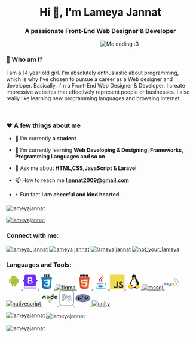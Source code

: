 <h1 align="center">Hi 👋, I'm Lameya Jannat</h1>
<h3 align="center">A passionate Front-End Web Designer & Developer</h3>

<section>
  <img align="right" width="50%" src="https://raw.githubusercontent.com/oestradiol/oestradiol/main/me-coding.gif" alt="Me coding :3" /> <br>
  <h3>🌟 Who am I?</h3>
  <p>
    I am a 14 year old girl. I'm absolutely enthusiastic about programming, which is why I've chosen to pursue a career as a Web designer and developer. Basically, I'm a Front-End Web Designer & Developer. I create impressive websites that effectively represent people or businesses. I also really like learning new programming languages and browsing internet. 
  </p> <br>
</section>

### ❤ A few things about me
- 🔭 I’m currently **a student**

- 🌱 I’m currently learning **Web Developing & Designing, Frameworks, Programming Languages and so on**

- 💬 Ask me about **HTML,CSS,JavaScript & Laravel**

- 📫 How to reach me **ljannat2009@gmail.com**

- ⚡ Fun fact **I am cheerful and kind hearted**

<p align="left"> <img src="https://komarev.com/ghpvc/?username=lameyajannat&label=Profile%20views&color=0e75b6&style=flat" alt="lameyajannat" /> </p>

<p align="left"> <a href="https://github.com/ryo-ma/github-profile-trophy"><img src="https://github-profile-trophy.vercel.app/?username=lameyajannat" alt="lameyajannat" /></a> </p>

<h3 align="left">Connect with me:</h3>
<p align="left">
<a href="https://twitter.com/lameya_jannat" target="blank"><img align="center" src="https://raw.githubusercontent.com/rahuldkjain/github-profile-readme-generator/master/src/images/icons/Social/twitter.svg" alt="lameya_jannat" height="30" width="40" /></a>
<a href="https://linkedin.com/in/lameya jannat" target="blank"><img align="center" src="https://raw.githubusercontent.com/rahuldkjain/github-profile-readme-generator/master/src/images/icons/Social/linked-in-alt.svg" alt="lameya jannat" height="30" width="40" /></a>
<a href="https://fb.com/lameya jannat" target="blank"><img align="center" src="https://raw.githubusercontent.com/rahuldkjain/github-profile-readme-generator/master/src/images/icons/Social/facebook.svg" alt="lameya jannat" height="30" width="40" /></a>
<a href="https://instagram.com/not_your_lameya" target="blank"><img align="center" src="https://raw.githubusercontent.com/rahuldkjain/github-profile-readme-generator/master/src/images/icons/Social/instagram.svg" alt="not_your_lameya" height="30" width="40" /></a>
</p>

<h3 align="left">Languages and Tools:</h3>
<p align="left"> <a href="https://developer.android.com" target="_blank" rel="noreferrer"> <img src="https://raw.githubusercontent.com/devicons/devicon/master/icons/android/android-original-wordmark.svg" alt="android" width="40" height="40"/> </a> <a href="https://getbootstrap.com" target="_blank" rel="noreferrer"> <img src="https://raw.githubusercontent.com/devicons/devicon/master/icons/bootstrap/bootstrap-plain-wordmark.svg" alt="bootstrap" width="40" height="40"/> </a> <a href="https://www.w3schools.com/css/" target="_blank" rel="noreferrer"> <img src="https://raw.githubusercontent.com/devicons/devicon/master/icons/css3/css3-original-wordmark.svg" alt="css3" width="40" height="40"/> </a> <a href="https://www.figma.com/" target="_blank" rel="noreferrer"> <img src="https://www.vectorlogo.zone/logos/figma/figma-icon.svg" alt="figma" width="40" height="40"/> </a> <a href="https://www.w3.org/html/" target="_blank" rel="noreferrer"> <img src="https://raw.githubusercontent.com/devicons/devicon/master/icons/html5/html5-original-wordmark.svg" alt="html5" width="40" height="40"/> </a> <a href="https://www.java.com" target="_blank" rel="noreferrer"> <img src="https://raw.githubusercontent.com/devicons/devicon/master/icons/java/java-original.svg" alt="java" width="40" height="40"/> </a> <a href="https://developer.mozilla.org/en-US/docs/Web/JavaScript" target="_blank" rel="noreferrer"> <img src="https://raw.githubusercontent.com/devicons/devicon/master/icons/javascript/javascript-original.svg" alt="javascript" width="40" height="40"/> </a>  <a href="https://www.linux.org/" target="_blank" rel="noreferrer"> <img src="https://raw.githubusercontent.com/devicons/devicon/master/icons/linux/linux-original.svg" alt="linux" width="40" height="40"/> </a> <a href="https://www.microsoft.com/en-us/sql-server" target="_blank" rel="noreferrer"> <img src="https://www.svgrepo.com/show/303229/microsoft-sql-server-logo.svg" alt="mssql" width="40" height="40"/> </a> <a href="https://www.mysql.com/" target="_blank" rel="noreferrer"> <img src="https://raw.githubusercontent.com/devicons/devicon/master/icons/mysql/mysql-original-wordmark.svg" alt="mysql" width="40" height="40"/> </a> <a href="https://nativescript.org/" target="_blank" rel="noreferrer"> <img src="https://raw.githubusercontent.com/detain/svg-logos/780f25886640cef088af994181646db2f6b1a3f8/svg/nativescript.svg" alt="nativescript" width="40" height="40"/> </a> <a href="https://nodejs.org" target="_blank" rel="noreferrer"> <img src="https://raw.githubusercontent.com/devicons/devicon/master/icons/nodejs/nodejs-original-wordmark.svg" alt="nodejs" width="40" height="40"/> </a> <a href="https://www.photoshop.com/en" target="_blank" rel="noreferrer"> <img src="https://raw.githubusercontent.com/devicons/devicon/master/icons/photoshop/photoshop-line.svg" alt="photoshop" width="40" height="40"/> </a> <a href="https://www.php.net" target="_blank" rel="noreferrer"> <img src="https://raw.githubusercontent.com/devicons/devicon/master/icons/php/php-original.svg" alt="php" width="40" height="40"/> </a> <a href="https://unity.com/" target="_blank" rel="noreferrer"> <img src="https://www.vectorlogo.zone/logos/unity3d/unity3d-icon.svg" alt="unity" width="40" height="40"/> </a> </p>

<p><img align="left" src="https://github-readme-stats.vercel.app/api/top-langs?username=lameyajannat&show_icons=true&locale=en&layout=compact" alt="lameyajannat" /></p>

<p>&nbsp;<img align="center" src="https://github-readme-stats.vercel.app/api?username=lameyajannat&show_icons=true&locale=en" alt="lameyajannat" /></p>

<p><img align="center" src="https://github-readme-streak-stats.herokuapp.com/?user=lameyajannat&" alt="lameyajannat" /></p>
